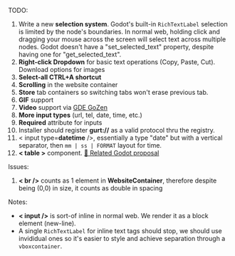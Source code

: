 TODO:
1. Write a new **selection system**. Godot's built-in `RichTextLabel` selection is limited by the node's boundaries. In normal web, holding click and dragging your mouse across the screen will select text across multiple nodes. Godot doesn't have a "set_selected_text" property, despite having one for "get_selected_text".
2. **Right-click Dropdown** for basic text operations (Copy, Paste, Cut). Download options for images
3. **Select-all CTRL+A shortcut**
4. **Scrolling** in the website container
5. **Store** tab containers so switching tabs won't erase previous tab.
6. **GIF** support
7. **Video** support via [GDE GoZen](https://github.com/VoylinsGamedevJourney/gde_gozen)
8. **More input types** (url, tel, date, time, etc.)
9. **Required** attribute for inputs
10. Installer should register **gurt://** as a valid protocol thru the registry.
11. < input type=**datetime** />, essentially a type "date" but with a vertical separator, then `mm | ss | FORMAT` layout for time.
12. **< table >** component. [🔗 Related Godot proposal](https://github.com/godotengine/godot-proposals/issues/97)

Issues:
1. **< br />** counts as 1 element in **WebsiteContainer**, therefore despite being (0,0) in size, it counts as double in spacing

Notes:
- **< input />** is sort-of inline in normal web. We render it as a block element (new-line).
- A single `RichTextLabel` for inline text tags should stop, we should use invididual ones so it's easier to style and achieve separation through a `vboxcontainer`.

